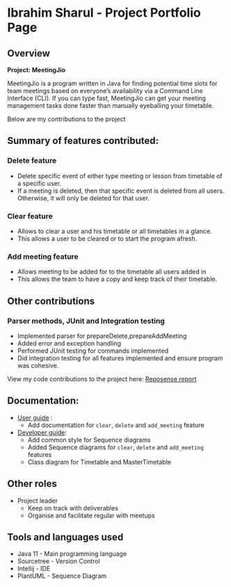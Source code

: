 # Ibrahim Sharul - Project Portfolio Page

## Overview
**Project: MeetingJio**

MeetingJio is a program written in Java for finding potential time slots for team meetings
based on everyone’s availability via a Command Line Interface (CLI). If you can type fast, 
MeetingJio can get your meeting management tasks done faster than manually eyeballing your timetable.

Below are my contributions to the project
## Summary of features contributed:

### Delete feature
- Delete specific event of either type meeting or lesson from timetable of a specific user.
- If a meeting is deleted, then that specific event is deleted from all users.
Otherwise, it will only be deleted for that user. 

### Clear feature

- Allows to clear a user and his timetable or all timetables in a glance.
- This allows a user to be cleared or to start the program afresh.
### Add meeting feature
- Allows meeting to be added for to the timetable all users added in
- This allows the team to have a copy and keep track of their timetable.

## Other contributions
### Parser methods, JUnit and Integration testing
- Implemented parser for prepareDelete,prepareAddMeeting
- Added error and exception handling
- Performed JUnit testing for commands implemented 
- Did integration testing for all features implemented and ensure program was cohesive.

View my code contributions to the project here: [Reposense report](https://nus-cs2113-ay2122s2.github.io/tp-dashboard/?search=ibrahim%20sharul&sort=groupTitle&sortWithin=title&timeframe=commit&mergegroup=&groupSelect=groupByRepos&breakdown=true&checkedFileTypes=docs~functional-code~test-code~other&since=2022-02-18)

## Documentation:
- [User guide](https://ay2122s2-cs2113-t11-3.github.io/tp/UserGuide.html) :
  - Add documentation for `clear`, `delete` and `add_meeting` feature
- [Developer guide](https://ay2122s2-cs2113-t11-3.github.io/tp/DeveloperGuide.html):
  - Add common style for Sequence diagrams
  - Added Sequence diagrams for `clear`, `delete` and `add_meeting` features
  - Class diagram for Timetable and MasterTimetable
  
## Other roles
- Project leader
  - Keep on track with deliverables
  - Organise and facilitate regular with meetups

## Tools and languages used
- Java 11 - Main programming language
- Sourcetree - Version Control
- Intellij - IDE
- PlantUML - Sequence Diagram